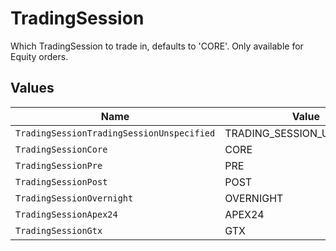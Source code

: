# TradingSession

Which TradingSession to trade in, defaults to 'CORE'. Only available for Equity orders.


## Values

| Name                                      | Value                                     |
| ----------------------------------------- | ----------------------------------------- |
| `TradingSessionTradingSessionUnspecified` | TRADING_SESSION_UNSPECIFIED               |
| `TradingSessionCore`                      | CORE                                      |
| `TradingSessionPre`                       | PRE                                       |
| `TradingSessionPost`                      | POST                                      |
| `TradingSessionOvernight`                 | OVERNIGHT                                 |
| `TradingSessionApex24`                    | APEX24                                    |
| `TradingSessionGtx`                       | GTX                                       |